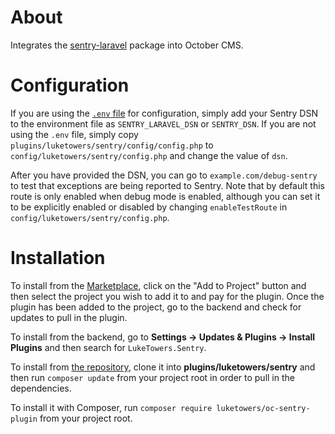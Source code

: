 # About

Integrates the [sentry-laravel](https://github.com/getsentry/sentry-laravel) package into October CMS.

# Configuration

If you are using the [`.env` file](https://octobercms.com/docs/setup/configuration#dotenv-configuration) for configuration, simply add your Sentry DSN to the environment file as `SENTRY_LARAVEL_DSN` or `SENTRY_DSN`. If you are not using the `.env` file, simply copy `plugins/luketowers/sentry/config/config.php` to `config/luketowers/sentry/config.php` and change the value of `dsn`.

After you have provided the DSN, you can go to `example.com/debug-sentry` to test that exceptions are being reported to Sentry. Note that by default this route is only enabled when debug mode is enabled, although you can set it to be explicitly enabled or disabled by changing `enableTestRoute` in `config/luketowers/sentry/config.php`.

# Installation

To install from the [Marketplace](https://octobercms.com/plugin/luketowers-sentry), click on the "Add to Project" button and then select the project you wish to add it to and pay for the plugin. Once the plugin has been added to the project, go to the backend and check for updates to pull in the plugin.

To install from the backend, go to **Settings -> Updates & Plugins -> Install Plugins** and then search for `LukeTowers.Sentry`.

To install from [the repository](https://github.com/luketowers/oc-sentry-plugin), clone it into **plugins/luketowers/sentry** and then run `composer update` from your project root in order to pull in the dependencies.

To install it with Composer, run `composer require luketowers/oc-sentry-plugin` from your project root.